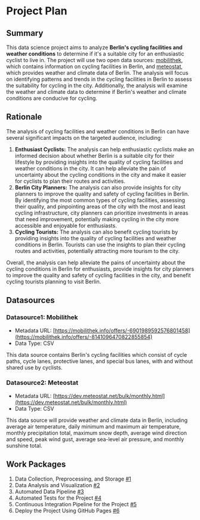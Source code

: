 # Project Plan

## Summary

<!-- Describe your data science project in max. 5 sentences. -->
This data science project aims to analyze **Berlin's cycling facilities and weather conditions** to determine if it's a suitable city for an enthusiastic cyclist to live in. The project will use two open data sources: [mobilithek](https://mobilithek.info/), which contains information on cycling facilities in Berlin, and [meteostat](https://meteostat.net/en/), which provides weather and climate data of Berlin. The analysis will focus on identifying patterns and trends in the cycling facilities in Berlin to assess the suitability for cycling in the city. Additionally, the analysis will examine the weather and climate data to determine if Berlin's weather and climate conditions are conducive for cycling.

## Rationale

<!-- Outline the impact of the analysis, e.g. which pains it solves. -->
The analysis of cycling facilities and weather conditions in Berlin can have several significant impacts on the targeted audience, including:
1. **Enthusiast Cyclists:** The analysis can help enthusiastic cyclists make an informed decision about whether Berlin is a suitable city for their lifestyle by providing insights into the quality of cycling facilities and weather conditions in the city. It can help alleviate the pain of uncertainty about the cycling conditions in the city and make it easier for cyclists to plan their routes and activities.
2. **Berlin City Planners:** The analysis can also provide insights for city planners to improve the quality and safety of cycling facilities in Berlin. By identifying the most common types of cycling facilities, assessing their quality, and pinpointing areas of the city with the most and least cycling infrastructure, city planners can prioritize investments in areas that need improvement, potentially making cycling in the city more accessible and enjoyable for enthusiasts.
3. **Cycling Tourists:** The analysis can also benefit cycling tourists by providing insights into the quality of cycling facilities and weather conditions in Berlin. Tourists can use the insights to plan their cycling routes and activities, potentially attracting more tourism to the city.

Overall, the analysis can help alleviate the pains of uncertainty about the cycling conditions in Berlin for enthusiasts, provide insights for city planners to improve the quality and safety of cycling facilities in the city, and benefit cycling tourists planning to visit Berlin.

## Datasources

<!-- Describe each datasources you plan to use in a section. Use the prefic "DatasourceX" where X is the id of the datasource. -->

### Datasource1: Mobilithek
* Metadata URL: [https://mobilithek.info/offers/-6901989592576801458](https://mobilithek.info/offers/-8141096470822855854)
* Data Type: CSV

This data source contains Berlin's cycling facilities which consist of cycle paths, cycle lanes, protective lanes, and special bus lanes, with and without shared use by cyclists.

### Datasource2: Meteostat
* Metadata URL: [https://dev.meteostat.net/bulk/monthly.html](https://dev.meteostat.net/bulk/monthly.html)
* Data Type: CSV

This data source will provide weather and climate data in Berlin, including average air temperature, daily minimum and maximum air temperature, monthly precipitation total, maximum snow depth, average wind direction and speed, peak wind gust, average sea-level air pressure, and monthly sunshine total.

## Work Packages

<!-- List of work packages ordered sequentially, each pointing to an issue with more details. -->

1. Data Collection, Preprocessing, and Storage [#1][i1]
2. Data Analysis and Visualization [#2][i2]
3. Automated Data Pipeline [#3][i3]
4. Automated Tests for the Project [#4][i4]
5. Continuous Integration Pipeline for the Project [#5][i5]
6. Deploy the Project Using GitHub Pages [#6][i6]

[i1]: https://github.com/sujitdebnath/fau-data-engineering-ss23/issues/1
[i2]: https://github.com/sujitdebnath/fau-data-engineering-ss23/issues/2
[i3]: https://github.com/sujitdebnath/fau-data-engineering-ss23/issues/3
[i4]: https://github.com/sujitdebnath/fau-data-engineering-ss23/issues/4
[i5]: https://github.com/sujitdebnath/fau-data-engineering-ss23/issues/5
[i6]: https://github.com/sujitdebnath/fau-data-engineering-ss23/issues/6
